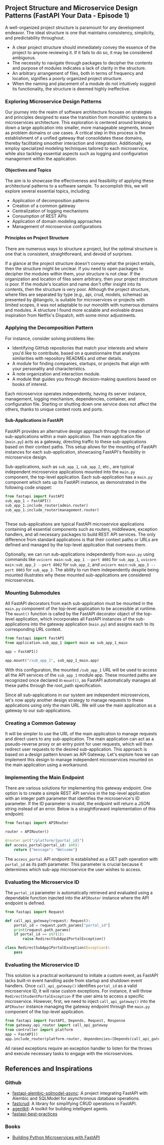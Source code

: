 ## Project Structure and Microservice Design Patterns (FastAPI Your Data - Episode 1)

A well-organized project structure is paramount for any development endeavor. The ideal structure is one that maintains consistency, simplicity, and predictability throughout.

- A clear project structure should immediately convey the essence of the project to anyone reviewing it. If it fails to do so, it may be considered ambiguous.
- The necessity to navigate through packages to decipher the contents and purpose of modules indicates a lack of clarity in the structure.
- An arbitrary arrangement of files, both in terms of frequency and location, signifies a poorly organized project structure.
- When the naming and placement of a module do not intuitively suggest its functionality, the structure is deemed highly ineffective.

### Exploring Microservice Design Patterns

Our journey into the realm of software architecture focuses on strategies and principles designed to ease the transition from monolithic systems to a microservices architecture. This exploration is centered around breaking down a large application into smaller, more manageable segments, known as problem domains or use cases. A critical step in this process is the establishment of a unified gateway that consolidates these domains, thereby facilitating smoother interaction and integration. Additionally, we employ specialized modeling techniques tailored to each microservice, while also tackling essential aspects such as logging and configuration management within the application.

#### Objectives and Topics

The aim is to showcase the effectiveness and feasibility of applying these architectural patterns to a software sample. To accomplish this, we will explore several essential topics, including:

- Application of decomposition patterns
- Creation of a common gateway
- Centralization of logging mechanisms
- Consumption of REST APIs
- Application of domain modeling approaches
- Management of microservice configurations

#### Principles on Project Structure

There are numerous ways to structure a project, but the optimal structure is one that is consistent, straightforward, and devoid of surprises.

If a glance at the project structure doesn't convey what the project entails, then the structure might be unclear. If you need to open packages to decipher the modules within them, your structure is not clear. If the organization and location of files seem arbitrary, then your project structure is poor. If the module's location and name don't offer insight into its contents, then the structure is very poor. Although the project structure, where files are separated by type (e.g., api, crud, models, schemas) as presented by @tiangolo, is suitable for microservices or projects with limited scopes, it was not adaptable to our monolith with numerous domains and modules. A structure I found more scalable and evolvable draws inspiration from Netflix's Dispatch, with some minor adjustments.

### Applying the Decomposition Pattern

For instance, consider solving problems like:

- Identifying GitHub repositories that match your interests and where you'd like to contribute, based on a questionnaire that analyzes similarities with repository READMEs and other details.
- A module for finding companies, startups, or projects that align with your personality and characteristics.
- A note organization and interaction module.
- A module that guides you through decision-making questions based on books of interest.

Each microservice operates independently, having its server instance, management, logging mechanism, dependencies, container, and configuration file. Starting or shutting down one service does not affect the others, thanks to unique context roots and ports.

#### Sub-Applications in FastAPI

FastAPI provides an alternative design approach through the creation of sub-applications within a main application. The main application file (`main.py`) acts as a gateway, directing traffic to these sub-applications based on their context paths. This setup allows for the mounting of FastAPI instances for each sub-application, showcasing FastAPI's flexibility in microservice design.

Sub-applications, such as `sub_app_1`, `sub_app_2`, etc., are typical independent microservice applications mounted into the `main.py` component, the top-level application. Each sub-application has a `main.py` component which sets up its FastAPI instance, as demonstrated in the following code snippet:

```python
from fastapi import FastAPI
sub_app_1 = FastAPI()
sub_app_1.include_router(admin.router)
sub_app_1.include_router(management.router)
```

##

These sub-applications are typical FastAPI microservice applications containing all essential components such as routers, middleware, exception handlers, and all necessary packages to build REST API services. The only difference from standard applications is that their context paths or URLs are defined and managed by the top-level application that oversees them.

Optionally, we can run sub-applications independently from `main.py` using commands like `uvicorn main:sub_app_1 --port 8001` for `sub_app_1`, `uvicorn main:sub_app_2 --port 8082` for `sub_app_2`, and `uvicorn main:sub_app_3 --port 8003` for `sub_app_3`. The ability to run them independently despite being mounted illustrates why these mounted sub-applications are considered microservices.

### Mounting Submodules

All FastAPI decorators from each sub-application must be mounted in the `main.py` component of the top-level application to be accessible at runtime. The `mount()` function is called by the FastAPI decorator object of the top-level application, which incorporates all FastAPI instances of the sub-applications into the gateway application (`main.py`) and assigns each to its corresponding URL context.

```python
from fastapi import FastAPI
from application.sub_app_1 import main as sub_app_1_main

app = FastAPI()

app.mount("/sub_app_1", sub_app_1_main.app)
```

With this configuration, the mounted `/sub_app_1` URL will be used to access all the API services of the `sub_app_1` module app. These mounted paths are recognized once declared in `mount()`, as FastAPI automatically manages all these paths through the root_path specification.

Since all sub-applications in our system are independent microservices, let's now apply another design strategy to manage requests to these applications using only the main URL. We will use the main application as a gateway to our sub-applications.

### Creating a Common Gateway

It will be simpler to use the URL of the main application to manage requests and direct users to any sub-application. The main application can act as a pseudo-reverse proxy or an entry point for user requests, which will then redirect user requests to the desired sub-application. This approach is based on a design pattern known as API Gateway. Let's explore how we can implement this design to manage independent microservices mounted on the main application using a workaround.

### Implementing the Main Endpoint

There are various solutions for implementing this gateway endpoint. One option is to create a simple REST API service in the top-level application with an integer path parameter that identifies the microservice's ID parameter. If the ID parameter is invalid, the endpoint will return a JSON string instead of an error. Below is a straightforward implementation of this endpoint:

```python
from fastapi import APIRouter

router = APIRouter()

@router.get("/platform/{portal_id}")
def access_portal(portal_id: int):
    return {"message": "Welcome"}
```

The `access_portal` API endpoint is established as a GET path operation with `portal_id` as its path parameter. This parameter is crucial because it determines which sub-app microservice the user wishes to access.

### Evaluating the Microservice ID

The `portal_id` parameter is automatically retrieved and evaluated using a dependable function injected into the `APIRouter` instance where the API endpoint is defined.

```python
from fastapi import Request

def call_api_gateway(request: Request):
    portal_id = request.path_params["portal_id"]
    print(request.path_params)
    if portal_id == str(1):
        raise RedirectSubApp1PortalException()

class RedirectSubApp1PortalException(Exception):
    pass
```

### Evaluating the Microservice ID

This solution is a practical workaround to initiate a custom event, as FastAPI lacks built-in event handling aside from startup and shutdown event handlers. Once `call_api_gateway()` identifies `portal_id` as a valid microservice ID, it will raise custom exceptions. For instance, it will throw `RedirectStudentPortalException` if the user aims to access a specific microservice. However, first, we need to inject `call_api_gateway()` into the `APIRouter` instance managing the gateway endpoint through the `main.py` component of the top-level application.

```python
from fastapi import FastAPI, Depends, Request, Response
from gateway.api_router import call_api_gateway
from controller import platform
app = FastAPI()
app.include_router(platform.router, dependencies=[Depends(call_api_gateway)])
```

All raised exceptions require an exception handler to listen for the throws and execute necessary tasks to engage with the microservices.

## References and Inspirations

### Github

- [fastapi-alembic-sqlmodel-async](https://github.com/jonra1993/fastapi-alembic-sqlmodel-async): A project integrating FastAPI with Alembic and SQLModel for asynchronous database operations.
- [fastcrud](https://github.com/igorbenav/fastcrud): A library for simplifying CRUD operations in FastAPI.
- [agentkit](https://github.com/BCG-X-Official/agentkit): A toolkit for building intelligent agents.
- [fastapi-best-practices](https://github.com/zhanymkanov/fastapi-best-practices)

### Books

- [Building Python Microservices with FastAPI](https://amzn.to/3SZvdFk)
